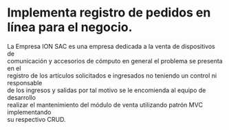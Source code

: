  # Implementa registro de pedidos en línea para el negocio.

<p>La Empresa ION SAC es una empresa dedicada a la venta de dispositivos de<br>
comunicación y accesorios de cómputo en general el problema se presenta en el<br>
registro de los artículos solicitados e ingresados no teniendo un control ni responsable<br>
de los ingresos y salidas por tal motivo se le encomienda al equipo de desarrollo<br>
realizar el mantenimiento del módulo de venta utilizando patrón MVC implementando<br>
su respectivo CRUD.</p>




